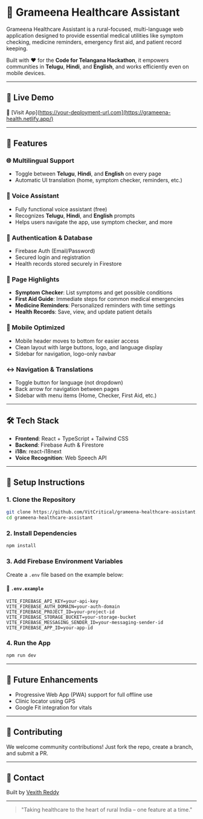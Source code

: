 # 🌾 Grameena Healthcare Assistant

Grameena Healthcare Assistant is a rural-focused, multi-language web application designed to provide essential medical utilities like symptom checking, medicine reminders, emergency first aid, and patient record keeping.

Built with ❤️ for the **Code for Telangana Hackathon**, it empowers communities in **Telugu**, **Hindi**, and **English**, and works efficiently even on mobile devices.

---

## 🚀 Live Demo

🔗 [Visit App](https://your-deployment-url.com](https://grameena-health.netlify.app/)

---

## 📱 Features

### 🌐 Multilingual Support

- Toggle between **Telugu**, **Hindi**, and **English** on every page
- Automatic UI translation (home, symptom checker, reminders, etc.)

### 🎤 Voice Assistant

- Fully functional voice assistant (free)
- Recognizes **Telugu**, **Hindi**, and **English** prompts
- Helps users navigate the app, use symptom checker, and more

### 🔐 Authentication & Database

- Firebase Auth (Email/Password)
- Secured login and registration
- Health records stored securely in Firestore

### 📍 Page Highlights

- **Symptom Checker**: List symptoms and get possible conditions
- **First Aid Guide**: Immediate steps for common medical emergencies
- **Medicine Reminders**: Personalized reminders with time settings
- **Health Records**: Save, view, and update patient details

### 📲 Mobile Optimized

- Mobile header moves to bottom for easier access
- Clean layout with large buttons, logo, and language display
- Sidebar for navigation, logo-only navbar

### ↔️ Navigation & Translations

- Toggle button for language (not dropdown)
- Back arrow for navigation between pages
- Sidebar with menu items (Home, Checker, First Aid, etc.)

---

## 🛠️ Tech Stack

- **Frontend**: React + TypeScript + Tailwind CSS
- **Backend**: Firebase Auth & Firestore
- **i18n**: react-i18next
- **Voice Recognition**: Web Speech API

---

## 🧪 Setup Instructions

### 1. Clone the Repository

```bash
git clone https://github.com/VitCritical/grameena-healthcare-assistant.git
cd grameena-healthcare-assistant
```

### 2. Install Dependencies

```bash
npm install
```

### 3. Add Firebase Environment Variables

Create a `.env` file based on the example below:

#### 📁 `.env.example`

```env
VITE_FIREBASE_API_KEY=your-api-key
VITE_FIREBASE_AUTH_DOMAIN=your-auth-domain
VITE_FIREBASE_PROJECT_ID=your-project-id
VITE_FIREBASE_STORAGE_BUCKET=your-storage-bucket
VITE_FIREBASE_MESSAGING_SENDER_ID=your-messaging-sender-id
VITE_FIREBASE_APP_ID=your-app-id
```

### 4. Run the App

```bash
npm run dev
```

---

## 🧠 Future Enhancements

- Progressive Web App (PWA) support for full offline use
- Clinic locator using GPS
- Google Fit integration for vitals

---

## 🤝 Contributing

We welcome community contributions! Just fork the repo, create a branch, and submit a PR.

---

## 📧 Contact

Built by [Vexith Reddy](mailto\:vexithreddy@gmail.com)

---

> "Taking healthcare to the heart of rural India – one feature at a time."

